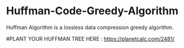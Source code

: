 # Huffman-Code-Greedy-Algorithm
Huffman Algorithm is a lossless data compression greedy algorithm. 

#PLANT YOUR HUFFMAN TREE HERE : https://planetcalc.com/2481/
